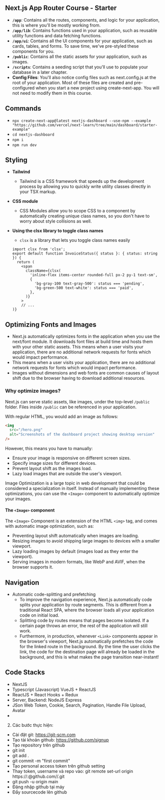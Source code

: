 ## Next.js App Router Course - Starter

- **`/app`**: Contains all the routes, components, and logic for your application, this is where you'll be mostly working from.
- **`/app/lib`**: Contains functions used in your application, such as reusable utility functions and data fetching functions.
- **`/app/ui`**: Contains all the UI components for your application, such as cards, tables, and forms. To save time, we've pre-styled these components for you.
- **`/public`**: Contains all the static assets for your application, such as images.
- **`/scripts`**: Contains a seeding script that you'll use to populate your database in a later chapter.
- **Config Files**: You'll also notice config files such as next.config.js at the root of your application. Most of these files are created and pre-configured when you start a new project using create-next-app. You will not need to modify them in this course.

## Commands
- `npx create-next-app@latest nextjs-dashboard --use-npm --example "https://github.com/vercel/next-learn/tree/main/dashboard/starter-example"`
- `cd nextjs-dashboard`
- `npm i`
- `npm run dev`

## Styling
- **Tailwind**
  - Tailwind is a CSS framework that speeds up the development process by allowing you to quickly write utility classes directly in your TSX markup.
- **CSS module**
  - CSS Modules allow you to scope CSS to a component by automatically creating unique class names, so you don't have to worry about style collisions as well.
- **Using the clsx library to toggle class names**
  - `clsx` is a library that lets you toggle class names easily
  
  ```tsx
  import clsx from 'clsx';
  export default function InvoiceStatus({ status }: { status: string }) {
    return (
      <span
        className={clsx(
          'inline-flex items-center rounded-full px-2 py-1 text-sm',
          {
            'bg-gray-100 text-gray-500': status === 'pending',
            'bg-green-500 text-white': status === 'paid',
          },
        )}
      >
      // ...
  )}
  ```

## Optimizing Fonts and Images
- Next.js automatically optimizes fonts in the application when you use the next/font module. It downloads font files at build time and hosts them with your other static assets. This means when a user visits your application, there are no additional network requests for fonts which would impact performance.
- This means when a user visits your application, there are no additional network requests for fonts which would impact performance.
- Images without dimensions and web fonts are common causes of layout shift due to the browser having to download additional resources.

### Why optimize images?

Next.js can serve static assets, like images, under the top-level `/public` folder. Files inside `/public` can be referenced in your application.

With regular HTML, you would add an image as follows:

```html
<img
  src="/hero.png"
  alt="Screenshots of the dashboard project showing desktop version"
/>
```

However, this means you have to manually:

- Ensure your image is responsive on different screen sizes.
- Specify image sizes for different devices.
- Prevent layout shift as the images load.
- Lazy load images that are outside the user's viewport.

Image Optimization is a large topic in web development that could be considered a specialization in itself. Instead of manually implementing these optimizations, you can use the `<Image>` component to automatically optimize your images.

#### The `<Image>` component

The `<Image>` Component is an extension of the HTML `<img>` tag, and comes with automatic image optimization, such as:

- Preventing layout shift automatically when images are loading.
- Resizing images to avoid shipping large images to devices with a smaller viewport.
- Lazy loading images by default (images load as they enter the viewport).
- Serving images in modern formats, like WebP and AVIF, when the browser supports it.

## Navigation
- Automatic code-splitting and prefetching
  - To improve the navigation experience, Next.js automatically code splits your application by route segments. This is different from a traditional React SPA, where the browser loads all your application code on initial load.
  - Splitting code by routes means that pages become isolated. If a certain page throws an error, the rest of the application will still work.
  - Furthermore, in production, whenever `<Link>` components appear in the browser's viewport, Next.js automatically prefetches the code for the linked route in the background. By the time the user clicks the link, the code for the destination page will already be loaded in the background, and this is what makes the page transition near-instant!

## Code Stacks
- NextJS
- Typescript (Javascript) VueJS + ReactJS
- ReactJS + React Hooks + Redux
- Server, Backend: NodeJS Express
- JSon Web Token, Cookie, Search, Pagination, Handle File Upload, Avatar
- 

2. Các bước thực hiện:
- Cài đặt git: https://git-scm.com
- Tạo tài khoản github: https://github.com/signup
- Tạo repository trên github
- git init
- git add .
- git commit -m "first commit"
- Tạo personal access token trên github setting
- Thay token, username và repo vào: git remote set-url origin https://<username>:<personal-access-token>@github.com/<user>/<your-repo>.git
- git push -u origin main
- Đăng nhập github tại máy
- Đẩy sourcecode lên github
